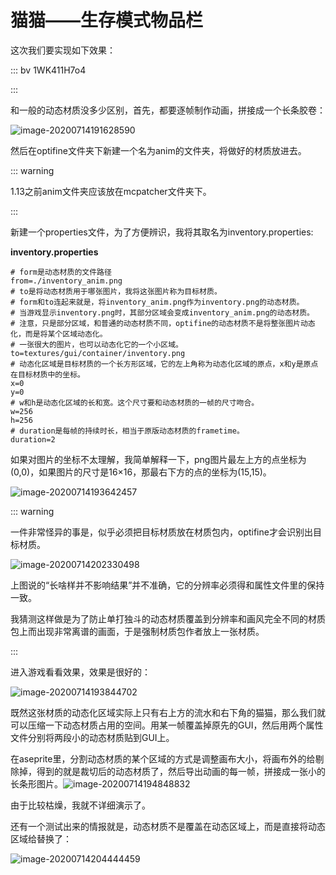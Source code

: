 # 猫猫——生存模式物品栏

这次我们要实现如下效果：

::: bv 1WK411H7o4

:::

和一般的动态材质没多少区别，首先，都要逐帧制作动画，拼接成一个长条胶卷：

![image-20200714191628590](https://i.loli.net/2020/07/28/PQT1yerzMc3VwdD.png)

然后在optifine文件夹下新建一个名为anim的文件夹，将做好的材质放进去。

::: warning

1.13之前anim文件夹应该放在mcpatcher文件夹下。

:::

新建一个properties文件，为了方便辨识，我将其取名为inventory.properties:

**inventory.properties**

```properties
# form是动态材质的文件路径
from=./inventory_anim.png
# to是将动态材质用于哪张图片，我将这张图片称为目标材质。
# form和to连起来就是，将inventory_anim.png作为inventory.png的动态材质。
# 当游戏显示inventory.png时，其部分区域会变成inventory_anim.png的动态材质。
# 注意，只是部分区域，和普通的动态材质不同，optifine的动态材质不是将整张图片动态化，而是将某个区域动态化。
# 一张很大的图片，也可以动态化它的一个小区域。
to=textures/gui/container/inventory.png
# 动态化区域是目标材质的一个长方形区域，它的左上角称为动态化区域的原点，x和y是原点在目标材质中的坐标。
x=0
y=0
# w和h是动态化区域的长和宽。这个尺寸要和动态材质的一帧的尺寸吻合。
w=256
h=256
# duration是每帧的持续时长，相当于原版动态材质的frametime。
duration=2
```

如果对图片的坐标不太理解，我简单解释一下，png图片最左上方的点坐标为(0,0)，如果图片的尺寸是16×16，那最右下方的点的坐标为(15,15)。

![image-20200714193642457](https://i.loli.net/2020/07/28/cIzAo35ufqJBKUE.png)

::: warning

一件非常怪异的事是，似乎必须把目标材质放在材质包内，optifine才会识别出目标材质。

![image-20200714202330498](https://i.loli.net/2020/07/28/9BJRtfaOF7kH8GM.png)

上图说的“长啥样并不影响结果”并不准确，它的分辨率必须得和属性文件里的保持一致。

我猜测这样做是为了防止单打独斗的动态材质覆盖到分辨率和画风完全不同的材质包上而出现非常离谱的画面，于是强制材质包作者放上一张材质。

:::

进入游戏看看效果，效果是很好的：

![image-20200714193844702](https://i.loli.net/2020/07/28/zUNB1FHRPbL79yI.png)

既然这张材质的动态化区域实际上只有右上方的流水和右下角的猫猫，那么我们就可以压缩一下动态材质占用的空间。用某一帧覆盖掉原先的GUI，然后用两个属性文件分别将两段小的动态材质贴到GUI上。

在aseprite里，分割动态材质的某个区域的方式是调整画布大小，将画布外的给剔除掉，得到的就是裁切后的动态材质了，然后导出动画的每一帧，拼接成一张小的长条形图片。![image-20200714194848832](https://i.loli.net/2020/07/28/P6rjNexSiwnOuCB.png)

由于比较枯燥，我就不详细演示了。

还有一个测试出来的情报就是，动态材质不是覆盖在动态区域上，而是直接将动态区域给替换了：

![image-20200714204444459](https://i.loli.net/2020/07/28/vYw2PXFi5lSUMfx.png)

<br/><br/><Vssue/>